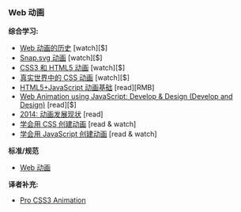 ### Web 动画

**综合学习:**

* [Web 动画的历史](https://www.codeschool.com/courses/adventures-in-web-animations) [watch][$]
* [Snap.svg 动画](https://webdesign.tutsplus.com/courses/animating-with-snapsvg) [watch][$]
* [CSS3 和 HTML5 动画](https://frontendmasters.com/courses/animation-storytelling-html5-css3/) [watch][$]
* [真实世界中的 CSS 动画](https://webdesign.tutsplus.com/courses/css-animation-in-the-real-world) [watch][$]
* [HTML5+JavaScript 动画基础](http://www.amazon.cn/HTML5-JavaScript%E5%8A%A8%E7%94%BB%E5%9F%BA%E7%A1%80-%E5%85%B0%E8%B4%9D%E5%A1%94/dp/B00D69IJKA/ref=sr_1_2?ie=UTF8&qid=1446346650&sr=8-2) [read][RMB]
* [Web Animation using JavaScript: Develop &amp; Design (Develop and Design)](http://www.amazon.com/Web-Animation-using-JavaScript-Develop-ebook/dp/B00UNKXVDU/ref=sr_1_1) [read][$]
* [2014: 动画发展现状](http://www.smashingmagazine.com/2014/11/the-state-of-animation-2014/) [read]
* [学会用 CSS 创建动画](http://www.kirupa.com/css_animations/index.htm) [read & watch]
* [学会用 JavaScript 创建动画](http://www.kirupa.com/javascript_animations/index.htm) [read & watch]

**标准/规范**

* [Web 动画](https://w3c.github.io/web-animations/)

**译者补充:**

* [Pro CSS3 Animation](http://apress.jensimmons.com/v5/pro-css3-animation/ch2.html)
